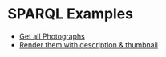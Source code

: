 # SPARQL Examples

* [Get all Photographs](https://lindasdev.netrics.ch/sparql/#query=PREFIX+schema%3A+%3Chttp%3A%2F%2Fschema.org%2F%3E%0APREFIX+wgs%3A+%3Chttp%3A%2F%2Fwww.w3.org%2F2003%2F01%2Fgeo%2Fwgs84_pos%23%3E%0APREFIX+geo%3A+%3Chttp%3A%2F%2Fwww.opengis.net%2Font%2Fgeosparql%23%3E%0APREFIX+rdfs%3A+%3Chttp%3A%2F%2Fwww.w3.org%2F2000%2F01%2Frdf-schema%23%3E%0A%0ASELECT+*%0AWHERE+%7B+GRAPH+%3Fg+%7B%0A%0A%09%3Fs+a+schema%3APhotograph+%3B%0A++++%0A%7D%7D&contentTypeConstruct=text%2Fturtle&contentTypeSelect=application%2Fsparql-results%2Bjson&endpoint=https%3A%2F%2Flindasdev.netrics.ch%2Fquery%2F&requestMethod=POST&tabTitle=Query&headers=%7B%7D&outputFormat=leaflet)
* [Render them with description & thumbnail](https://lindasdev.netrics.ch/sparql/#query=PREFIX+schema%3A+%3Chttp%3A%2F%2Fschema.org%2F%3E%0APREFIX+wgs%3A+%3Chttp%3A%2F%2Fwww.w3.org%2F2003%2F01%2Fgeo%2Fwgs84_pos%23%3E%0APREFIX+geo%3A+%3Chttp%3A%2F%2Fwww.opengis.net%2Font%2Fgeosparql%23%3E%0APREFIX+rdfs%3A+%3Chttp%3A%2F%2Fwww.w3.org%2F2000%2F01%2Frdf-schema%23%3E%0A%0ASELECT+*%0AWHERE+%7B+GRAPH+%3Fg+%7B%0A%0A%09%3Fs+a+schema%3APhotograph+%3B%0A++++%09+schema%3Adescription+%3Flabel%3B%0A+++++++%09+schema%3AthumbnailUrl+%3Fthumb%3B%0A++++++%09+schema%3Aimage+%3FimageLink%3B%0A+++++++++wgs%3Alat+%3Flat+%3B%0A+++++++++wgs%3Along+%3Flong+.%0A+++++++++%0A++++++BIND(STRDT(CONCAT(%22POINT(%22%2C+STR(%3Flat)%2C+%22+%22%2C+STR(%3Flong)%2C+%22)%22)%2C+geo%3AwktLiteral)+AS+%3Fstationwkt).%0A++++BIND(+CONCAT(%22%3Cp%3E%22%2C+%3Flabel%2C+%22%3C%2Fp%3E%3Cp%3E%3Ca+href%3D%27%22%2C+STR(%3FimageLink)%2C+%22%27%3E%3Cimg+src%3D%27%22%2C+STR(%3Fthumb)%2C+%22%27%3E%3C%2Fa%3E%3C%2Fp%3E%22)+AS+%3FstationwktLabel).%0A%0A%7D%7D&contentTypeConstruct=text%2Fturtle&contentTypeSelect=application%2Fsparql-results%2Bjson&endpoint=https%3A%2F%2Flindasdev.netrics.ch%2Fquery%2F&requestMethod=POST&tabTitle=Query&headers=%7B%7D&outputFormat=leaflet)